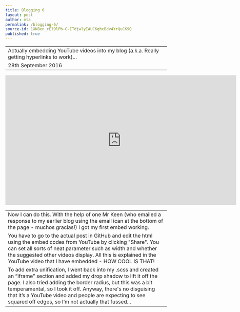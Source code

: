 ```yaml
---
title: Blogging 6
layout: post
author: mta
permalink: /blogging-6/
source-id: 1XNBen_rEl9lPb-G-ITdjwlyIAUCKghcBdv4YrQuCK9Q
published: true
---
```

<table>
  <tr>
    <td>Actually embedding YouTube videos into my blog (a.k.a. Really getting hyperlinks to work)...</td>
  </tr>
  <tr>
    <td>28th September 2016</td>
  </tr>
</table>

<iframe width="720" height="405" src="https://www.youtube.com/embed/rWl4y1-rdMw?rel=0;3&amp;autohide=1&amp;showinfo=0&amp" frameborder="0" allowfullscreen></iframe>

<table>
  <tr>
    <td>Now I can do this.  With the help of one Mr Keen (who emailed a response to my earlier blog using the email ican at the bottom of the page - muchos gracias!) I got my first embed working.  </td>
  </tr>
  <tr>
    <td>You have to go to the actual post in GitHub and edit the html using the embed codes from YouTube by clicking "Share".  You can set all sorts of neat parameter such as width and whether the suggested other videos display.  All this is explained in the YouTube video that I have embedded - HOW COOL IS THAT!</td>
  </tr>
  <tr>
    <td>To add extra unification, I went back into my .scss and created an ”iframe” section and added my drop shadow to lift it off the page.  I also tried adding the border radius, but this was a bit temperamental, so I took it off.  Anyway, there's no disguising that it’s a YouTube video  and people are expecting to see squared off edges, so I’m not actually that fussed...</td>
  </tr>
</table>


